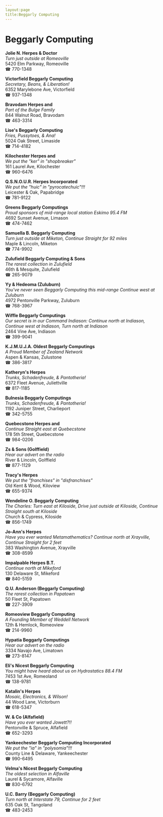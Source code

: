 ```yaml
---
layout:page
title:Beggarly Computing
---
```

# Beggarly Computing

**Jolie N. Herpes & Doctor**  
_Turn just outside at Romeoville_  
5420 Elm Parkway, Romeoville  
☎ 770-1348



**Victorfield Beggarly Computing**  
_Secretary, Beans, & Liberation!_  
6352 Marylebone Ave, Victorfield  
☎ 937-1348



**Bravodam Herpes and**  
_Part of the Bulge Family_  
844 Walnut Road, Bravodam  
☎ 463-3314



**Lise's Beggarly Computing**  
_Fries, Pussytoes, & Ana!_  
5024 Oak Street, Limaside  
☎ 714-4182



**Kilochester Herpes and**  
_We put the "ker" in "shopbreaker"_  
161 Laurel Ave, Kilochester  
☎ 960-6476



**Q.S.N.O.U.R. Herpes Incorporated**  
_We put the "huic" in "pyrocatechuic"!!!_  
Leicester & Oak, Papabridge  
☎ 781-9122



**Greens Beggarly Computings**  
_Proud sponsors of mid-range local station Eskimo 95.4 FM_  
4692 Sunset Avenue, Limason  
☎ 474-7462



**Samuella B. Beggarly Computing**  
_Turn just outside at Miketon, Continue Straight for 92 miles_  
Maple & Lincoln, Miketon  
☎ 774-9902



**Zulufield Beggarly Computing & Sons**  
_The rarest collection in Zulufield_  
46th & Mesquite, Zulufield  
☎ 265-9079



**Yy & Hedeoma (Zuluburn)**  
_You've never seen Beggarly Computing this mid-range 
Continue west at Zuluburn_  
4972 Pentonville Parkway, Zuluburn  
☎ 768-3967



**Wiffle Beggarly Computings**  
_Our secret is in our Command 
Indiason: Continue north at Indiason, Continue west at Indiason, Turn north at Indiason_  
2464 Vine Ave, Indiason  
☎ 399-9041



**K.J.M.U.J.A. Oldest Beggarly Computings**  
_A Proud Member of Zealand Network_  
Aspen & Kansas, Zulustone  
☎ 386-3817



**Katheryn's Herpes**  
_Trunks, Schadenfreude, & Pantotheria!_  
6372 Fleet Avenue, Juliettville  
☎ 817-1185



**Bulnesia Beggarly Computings**  
_Trunks, Schadenfreude, & Pantotheria!_  
1192 Juniper Street, Charlieport  
☎ 342-5755



**Quebecstone Herpes and**  
_Continue Straight east at Quebecstone_  
178 5th Street, Quebecstone  
☎ 984-0206



**Zs & Sons (Golffield)**  
_Hear our advert on the radio_  
River & Lincoln, Golffield  
☎ 877-1129



**Tracy's Herpes**  
_We put the "franchises" in "disfranchises"_  
Old Kent & Wood, Kiloview  
☎ 655-9374



**Wendeline O. Beggarly Computing**  
_The Charles: Turn east at Kiloside, Drive just outside at Kiloside, Continue Straight south at Kiloside_  
Church & Cypress, Kiloside  
☎ 856-1749



**Jo-Ann's Herpes**  
_Have you ever wanted Metamathematics? 
Continue north at Xrayville, Continue Straight for 2 feet_  
383 Washington Avenue, Xrayville  
☎ 308-8599



**Impalpable Herpes B.T.**  
_Continue north at Mikeford_  
130 Delaware St, Mikeford  
☎ 840-5159



**Q.U. Anderson (Beggarly Computing)**  
_The rarest collection in Papatown_  
50 Fleet St, Papatown  
☎ 227-3909



**Romeoview Beggarly Computing**  
_A Founding Member of Weddell Network_  
12th & Hemlock, Romeoview  
☎ 214-9960



**Hypatia Beggarly Computings**  
_Hear our advert on the radio_  
3334 Navajo Ave, Limatown  
☎ 273-8147



**Eli's Nicest Beggarly Computing**  
_You might have heard about us on Hydrostatics 88.4 FM_  
7453 1st Ave, Romeoland  
☎ 138-9781



**Katalin's Herpes**  
_Mosaic, Electronics, & Wilson!_  
44 Wood Lane, Victorburn  
☎ 618-5347



**W. & Co (Alfafield)**  
_Have you ever wanted Jowett?!!_  
Pentonville & Spruce, Alfafield  
☎ 652-3293



**Yankeechester Beggarly Computing Incorporated**  
_We put the "ia" in "polysomia"!!!_  
County Line & Delaware, Yankeechester  
☎ 990-6495



**Velma's Nicest Beggarly Computing**  
_The oldest selection in Alfaville_  
Laurel & Sycamore, Alfaville  
☎ 830-6792



**U.C. Barry (Beggarly Computing)**  
_Turn north at Interstate 79, Continue for 2 feet_  
635 Oak St, Tangoland  
☎ 483-2453



